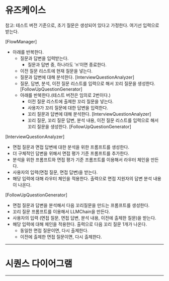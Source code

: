 
# 유즈케이스
참고: 테스트  버전 기준으로, 초기 질문은 생성되어 있다고 가정한다. 여기선 입력으로 받는다.

[FlowManager]
- 아래를 반복한다.
  - 질문과 답변을 입력받는다.
      - 질문과 답변 중, 하나라도 'n'이면 종료한다.
  - 이전 질문 리스트에 현재 질문을 넣는다.
  - 질문과 답변에 대해 분석한다. [InterviewQuestionAnalyzer]
  - 질문, 답변, 분석, 이전 질문 리스트를 입력으로 해서 꼬리 질문을 생성한다. [FollowUpQuestionGenerator]
  - 아래를 반복한다.(테스트 버전은 임의로 2번이다.)
    - 이전 질문 리스트에 출제한 꼬리 질문을 넣는다.
    - 사용자가 꼬리 질문에 대한 답변을 입력한다.
    - 꼬리 질문과 답변에 대해 분석한다. [InterviewQuestionAnalyzer]
    - 꼬리 질문, 꼬리 질문 답변, 분석 내용, 이전 질문 리스트를 입력으로 해서 꼬리 질문을 생성한다. [FollowUpQuestionGenerator]

[InterviewQuestionAnalyzer]
- 면접 질문과 면접 답변에 대한 분석을 위한 프롬프트를 생성한다.
- 더 구체적인 답변을 위해서 면접 평가 기준 프롬프트를 추가한다. 
- 분석을 위한 프롬프트와 면접 평가 기준 프롬프트를 이용해서 라우터 체인을 만든다.
- 사용자의 입력(면접 질문, 면접 답변)을 받는다.
- 해당 입력에 대해 라우터 체인을 적용한다. 출력으로 면접 지원자의 답변 분석 내용이 나온다.

[FollowUpQuestionGenerator]
 - 면접 질문과 답변을 분석해서 다음 꼬리질문을 만드는 프롬프트를 생성한다.
 - 꼬리 질문 프롬프트를 이용해서 LLMChain을 만든다.
 - 사용자의 입력 (면접 질문, 면접 답변, 분석 내용, 이전에 출제한 질문)을 받는다.
 - 해당 입력에 대해 체인을 적용한다. 출력으로 다음 꼬리 질문 1개가 나온다.
   - 동일한 면접 질문이면, 다시 출제한다.
   - 이전에 출제한 면접 질문이면, 다시 출제한다.
***
# 시퀀스 다이어그램

***